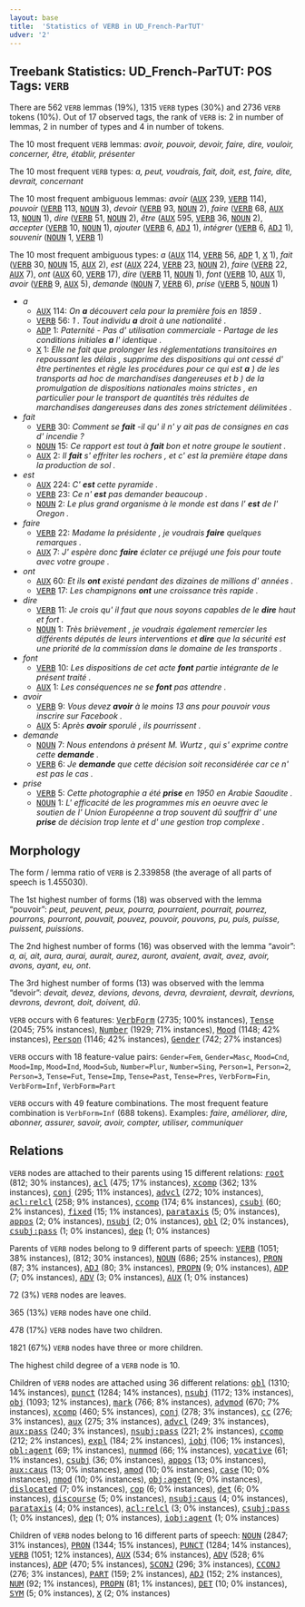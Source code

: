 ```yaml
---
layout: base
title:  'Statistics of VERB in UD_French-ParTUT'
udver: '2'
---
```


## Treebank Statistics: UD_French-ParTUT: POS Tags: `VERB`

There are 562 `VERB` lemmas (19%), 1315 `VERB` types (30%) and 2736 `VERB` tokens (10%).
Out of 17 observed tags, the rank of `VERB` is: 2 in number of lemmas, 2 in number of types and 4 in number of tokens.

The 10 most frequent `VERB` lemmas: <em>avoir, pouvoir, devoir, faire, dire, vouloir, concerner, être, établir, présenter</em>

The 10 most frequent `VERB` types:  <em>a, peut, voudrais, fait, doit, est, faire, dite, devrait, concernant</em>

The 10 most frequent ambiguous lemmas: <em>avoir</em> (<tt><a href="fr_partut-pos-AUX.html">AUX</a></tt> 239, <tt><a href="fr_partut-pos-VERB.html">VERB</a></tt> 114), <em>pouvoir</em> (<tt><a href="fr_partut-pos-VERB.html">VERB</a></tt> 113, <tt><a href="fr_partut-pos-NOUN.html">NOUN</a></tt> 3), <em>devoir</em> (<tt><a href="fr_partut-pos-VERB.html">VERB</a></tt> 93, <tt><a href="fr_partut-pos-NOUN.html">NOUN</a></tt> 2), <em>faire</em> (<tt><a href="fr_partut-pos-VERB.html">VERB</a></tt> 68, <tt><a href="fr_partut-pos-AUX.html">AUX</a></tt> 13, <tt><a href="fr_partut-pos-NOUN.html">NOUN</a></tt> 1), <em>dire</em> (<tt><a href="fr_partut-pos-VERB.html">VERB</a></tt> 51, <tt><a href="fr_partut-pos-NOUN.html">NOUN</a></tt> 2), <em>être</em> (<tt><a href="fr_partut-pos-AUX.html">AUX</a></tt> 595, <tt><a href="fr_partut-pos-VERB.html">VERB</a></tt> 36, <tt><a href="fr_partut-pos-NOUN.html">NOUN</a></tt> 2), <em>accepter</em> (<tt><a href="fr_partut-pos-VERB.html">VERB</a></tt> 10, <tt><a href="fr_partut-pos-NOUN.html">NOUN</a></tt> 1), <em>ajouter</em> (<tt><a href="fr_partut-pos-VERB.html">VERB</a></tt> 6, <tt><a href="fr_partut-pos-ADJ.html">ADJ</a></tt> 1), <em>intégrer</em> (<tt><a href="fr_partut-pos-VERB.html">VERB</a></tt> 6, <tt><a href="fr_partut-pos-ADJ.html">ADJ</a></tt> 1), <em>souvenir</em> (<tt><a href="fr_partut-pos-NOUN.html">NOUN</a></tt> 1, <tt><a href="fr_partut-pos-VERB.html">VERB</a></tt> 1)

The 10 most frequent ambiguous types:  <em>a</em> (<tt><a href="fr_partut-pos-AUX.html">AUX</a></tt> 114, <tt><a href="fr_partut-pos-VERB.html">VERB</a></tt> 56, <tt><a href="fr_partut-pos-ADP.html">ADP</a></tt> 1, <tt><a href="fr_partut-pos-X.html">X</a></tt> 1), <em>fait</em> (<tt><a href="fr_partut-pos-VERB.html">VERB</a></tt> 30, <tt><a href="fr_partut-pos-NOUN.html">NOUN</a></tt> 15, <tt><a href="fr_partut-pos-AUX.html">AUX</a></tt> 2), <em>est</em> (<tt><a href="fr_partut-pos-AUX.html">AUX</a></tt> 224, <tt><a href="fr_partut-pos-VERB.html">VERB</a></tt> 23, <tt><a href="fr_partut-pos-NOUN.html">NOUN</a></tt> 2), <em>faire</em> (<tt><a href="fr_partut-pos-VERB.html">VERB</a></tt> 22, <tt><a href="fr_partut-pos-AUX.html">AUX</a></tt> 7), <em>ont</em> (<tt><a href="fr_partut-pos-AUX.html">AUX</a></tt> 60, <tt><a href="fr_partut-pos-VERB.html">VERB</a></tt> 17), <em>dire</em> (<tt><a href="fr_partut-pos-VERB.html">VERB</a></tt> 11, <tt><a href="fr_partut-pos-NOUN.html">NOUN</a></tt> 1), <em>font</em> (<tt><a href="fr_partut-pos-VERB.html">VERB</a></tt> 10, <tt><a href="fr_partut-pos-AUX.html">AUX</a></tt> 1), <em>avoir</em> (<tt><a href="fr_partut-pos-VERB.html">VERB</a></tt> 9, <tt><a href="fr_partut-pos-AUX.html">AUX</a></tt> 5), <em>demande</em> (<tt><a href="fr_partut-pos-NOUN.html">NOUN</a></tt> 7, <tt><a href="fr_partut-pos-VERB.html">VERB</a></tt> 6), <em>prise</em> (<tt><a href="fr_partut-pos-VERB.html">VERB</a></tt> 5, <tt><a href="fr_partut-pos-NOUN.html">NOUN</a></tt> 1)


* <em>a</em>
  * <tt><a href="fr_partut-pos-AUX.html">AUX</a></tt> 114: <em>On <b>a</b> découvert cela pour la première fois en 1859 .</em>
  * <tt><a href="fr_partut-pos-VERB.html">VERB</a></tt> 56: <em>1 . Tout individu <b>a</b> droit à une nationalité .</em>
  * <tt><a href="fr_partut-pos-ADP.html">ADP</a></tt> 1: <em>Paternité - Pas d' utilisation commerciale - Partage de les conditions initiales <b>a</b> l' identique .</em>
  * <tt><a href="fr_partut-pos-X.html">X</a></tt> 1: <em>Elle ne fait que prolonger les réglementations transitoires en repoussant les délais , supprime des dispositions qui ont cessé d' être pertinentes et règle les procédures pour ce qui est <b>a</b> ) de les transports ad hoc de marchandises dangereuses et b ) de la promulgation de dispositions nationales moins strictes , en particulier pour le transport de quantités très réduites de marchandises dangereuses dans des zones strictement délimitées .</em>
* <em>fait</em>
  * <tt><a href="fr_partut-pos-VERB.html">VERB</a></tt> 30: <em>Comment se <b>fait</b> -il qu' il n' y ait pas de consignes en cas d' incendie ?</em>
  * <tt><a href="fr_partut-pos-NOUN.html">NOUN</a></tt> 15: <em>Ce rapport est tout à <b>fait</b> bon et notre groupe le soutient .</em>
  * <tt><a href="fr_partut-pos-AUX.html">AUX</a></tt> 2: <em>Il <b>fait</b> s' effriter les rochers , et c' est la première étape dans la production de sol .</em>
* <em>est</em>
  * <tt><a href="fr_partut-pos-AUX.html">AUX</a></tt> 224: <em>C' <b>est</b> cette pyramide .</em>
  * <tt><a href="fr_partut-pos-VERB.html">VERB</a></tt> 23: <em>Ce n' <b>est</b> pas demander beaucoup .</em>
  * <tt><a href="fr_partut-pos-NOUN.html">NOUN</a></tt> 2: <em>Le plus grand organisme à le monde est dans l' <b>est</b> de l' Oregon .</em>
* <em>faire</em>
  * <tt><a href="fr_partut-pos-VERB.html">VERB</a></tt> 22: <em>Madame la présidente , je voudrais <b>faire</b> quelques remarques .</em>
  * <tt><a href="fr_partut-pos-AUX.html">AUX</a></tt> 7: <em>J' espère donc <b>faire</b> éclater ce préjugé une fois pour toute avec votre groupe .</em>
* <em>ont</em>
  * <tt><a href="fr_partut-pos-AUX.html">AUX</a></tt> 60: <em>Et ils <b>ont</b> existé pendant des dizaines de millions d' années .</em>
  * <tt><a href="fr_partut-pos-VERB.html">VERB</a></tt> 17: <em>Les champignons <b>ont</b> une croissance très rapide .</em>
* <em>dire</em>
  * <tt><a href="fr_partut-pos-VERB.html">VERB</a></tt> 11: <em>Je crois qu' il faut que nous soyons capables de le <b>dire</b> haut et fort .</em>
  * <tt><a href="fr_partut-pos-NOUN.html">NOUN</a></tt> 1: <em>Très brièvement , je voudrais également remercier les différents députés de leurs interventions et <b>dire</b> que la sécurité est une priorité de la commission dans le domaine de les transports .</em>
* <em>font</em>
  * <tt><a href="fr_partut-pos-VERB.html">VERB</a></tt> 10: <em>Les dispositions de cet acte <b>font</b> partie intégrante de le présent traité .</em>
  * <tt><a href="fr_partut-pos-AUX.html">AUX</a></tt> 1: <em>Les conséquences ne se <b>font</b> pas attendre .</em>
* <em>avoir</em>
  * <tt><a href="fr_partut-pos-VERB.html">VERB</a></tt> 9: <em>Vous devez <b>avoir</b> à le moins 13 ans pour pouvoir vous inscrire sur Facebook .</em>
  * <tt><a href="fr_partut-pos-AUX.html">AUX</a></tt> 5: <em>Après <b>avoir</b> sporulé , ils pourrissent .</em>
* <em>demande</em>
  * <tt><a href="fr_partut-pos-NOUN.html">NOUN</a></tt> 7: <em>Nous entendons à présent M. Wurtz , qui s' exprime contre cette <b>demande</b> .</em>
  * <tt><a href="fr_partut-pos-VERB.html">VERB</a></tt> 6: <em>Je <b>demande</b> que cette décision soit reconsidérée car ce n' est pas le cas .</em>
* <em>prise</em>
  * <tt><a href="fr_partut-pos-VERB.html">VERB</a></tt> 5: <em>Cette photographie a été <b>prise</b> en 1950 en Arabie Saoudite .</em>
  * <tt><a href="fr_partut-pos-NOUN.html">NOUN</a></tt> 1: <em>L' efficacité de les programmes mis en oeuvre avec le soutien de l' Union Européenne a trop souvent dû souffrir d' une <b>prise</b> de décision trop lente et d' une gestion trop complexe .</em>

## Morphology

The form / lemma ratio of `VERB` is 2.339858 (the average of all parts of speech is 1.455030).

The 1st highest number of forms (18) was observed with the lemma “pouvoir”: <em>peut, peuvent, peux, pourra, pourraient, pourrait, pourrez, pourrons, pourront, pouvait, pouvez, pouvoir, pouvons, pu, puis, puisse, puissent, puissions</em>.

The 2nd highest number of forms (16) was observed with the lemma “avoir”: <em>a, ai, ait, aura, aurai, aurait, aurez, auront, avaient, avait, avez, avoir, avons, ayant, eu, ont</em>.

The 3rd highest number of forms (13) was observed with the lemma “devoir”: <em>devait, devez, devions, devons, devra, devraient, devrait, devrions, devrons, devront, doit, doivent, dû</em>.

`VERB` occurs with 6 features: <tt><a href="fr_partut-feat-VerbForm.html">VerbForm</a></tt> (2735; 100% instances), <tt><a href="fr_partut-feat-Tense.html">Tense</a></tt> (2045; 75% instances), <tt><a href="fr_partut-feat-Number.html">Number</a></tt> (1929; 71% instances), <tt><a href="fr_partut-feat-Mood.html">Mood</a></tt> (1148; 42% instances), <tt><a href="fr_partut-feat-Person.html">Person</a></tt> (1146; 42% instances), <tt><a href="fr_partut-feat-Gender.html">Gender</a></tt> (742; 27% instances)

`VERB` occurs with 18 feature-value pairs: `Gender=Fem`, `Gender=Masc`, `Mood=Cnd`, `Mood=Imp`, `Mood=Ind`, `Mood=Sub`, `Number=Plur`, `Number=Sing`, `Person=1`, `Person=2`, `Person=3`, `Tense=Fut`, `Tense=Imp`, `Tense=Past`, `Tense=Pres`, `VerbForm=Fin`, `VerbForm=Inf`, `VerbForm=Part`

`VERB` occurs with 49 feature combinations.
The most frequent feature combination is `VerbForm=Inf` (688 tokens).
Examples: <em>faire, améliorer, dire, abonner, assurer, savoir, avoir, compter, utiliser, communiquer</em>


## Relations

`VERB` nodes are attached to their parents using 15 different relations: <tt><a href="fr_partut-dep-root.html">root</a></tt> (812; 30% instances), <tt><a href="fr_partut-dep-acl.html">acl</a></tt> (475; 17% instances), <tt><a href="fr_partut-dep-xcomp.html">xcomp</a></tt> (362; 13% instances), <tt><a href="fr_partut-dep-conj.html">conj</a></tt> (295; 11% instances), <tt><a href="fr_partut-dep-advcl.html">advcl</a></tt> (272; 10% instances), <tt><a href="fr_partut-dep-acl-relcl.html">acl:relcl</a></tt> (258; 9% instances), <tt><a href="fr_partut-dep-ccomp.html">ccomp</a></tt> (174; 6% instances), <tt><a href="fr_partut-dep-csubj.html">csubj</a></tt> (60; 2% instances), <tt><a href="fr_partut-dep-fixed.html">fixed</a></tt> (15; 1% instances), <tt><a href="fr_partut-dep-parataxis.html">parataxis</a></tt> (5; 0% instances), <tt><a href="fr_partut-dep-appos.html">appos</a></tt> (2; 0% instances), <tt><a href="fr_partut-dep-nsubj.html">nsubj</a></tt> (2; 0% instances), <tt><a href="fr_partut-dep-obl.html">obl</a></tt> (2; 0% instances), <tt><a href="fr_partut-dep-csubj-pass.html">csubj:pass</a></tt> (1; 0% instances), <tt><a href="fr_partut-dep-dep.html">dep</a></tt> (1; 0% instances)

Parents of `VERB` nodes belong to 9 different parts of speech: <tt><a href="fr_partut-pos-VERB.html">VERB</a></tt> (1051; 38% instances),  (812; 30% instances), <tt><a href="fr_partut-pos-NOUN.html">NOUN</a></tt> (686; 25% instances), <tt><a href="fr_partut-pos-PRON.html">PRON</a></tt> (87; 3% instances), <tt><a href="fr_partut-pos-ADJ.html">ADJ</a></tt> (80; 3% instances), <tt><a href="fr_partut-pos-PROPN.html">PROPN</a></tt> (9; 0% instances), <tt><a href="fr_partut-pos-ADP.html">ADP</a></tt> (7; 0% instances), <tt><a href="fr_partut-pos-ADV.html">ADV</a></tt> (3; 0% instances), <tt><a href="fr_partut-pos-AUX.html">AUX</a></tt> (1; 0% instances)

72 (3%) `VERB` nodes are leaves.

365 (13%) `VERB` nodes have one child.

478 (17%) `VERB` nodes have two children.

1821 (67%) `VERB` nodes have three or more children.

The highest child degree of a `VERB` node is 10.

Children of `VERB` nodes are attached using 36 different relations: <tt><a href="fr_partut-dep-obl.html">obl</a></tt> (1310; 14% instances), <tt><a href="fr_partut-dep-punct.html">punct</a></tt> (1284; 14% instances), <tt><a href="fr_partut-dep-nsubj.html">nsubj</a></tt> (1172; 13% instances), <tt><a href="fr_partut-dep-obj.html">obj</a></tt> (1093; 12% instances), <tt><a href="fr_partut-dep-mark.html">mark</a></tt> (766; 8% instances), <tt><a href="fr_partut-dep-advmod.html">advmod</a></tt> (670; 7% instances), <tt><a href="fr_partut-dep-xcomp.html">xcomp</a></tt> (460; 5% instances), <tt><a href="fr_partut-dep-conj.html">conj</a></tt> (278; 3% instances), <tt><a href="fr_partut-dep-cc.html">cc</a></tt> (276; 3% instances), <tt><a href="fr_partut-dep-aux.html">aux</a></tt> (275; 3% instances), <tt><a href="fr_partut-dep-advcl.html">advcl</a></tt> (249; 3% instances), <tt><a href="fr_partut-dep-aux-pass.html">aux:pass</a></tt> (240; 3% instances), <tt><a href="fr_partut-dep-nsubj-pass.html">nsubj:pass</a></tt> (221; 2% instances), <tt><a href="fr_partut-dep-ccomp.html">ccomp</a></tt> (212; 2% instances), <tt><a href="fr_partut-dep-expl.html">expl</a></tt> (184; 2% instances), <tt><a href="fr_partut-dep-iobj.html">iobj</a></tt> (106; 1% instances), <tt><a href="fr_partut-dep-obl-agent.html">obl:agent</a></tt> (69; 1% instances), <tt><a href="fr_partut-dep-nummod.html">nummod</a></tt> (66; 1% instances), <tt><a href="fr_partut-dep-vocative.html">vocative</a></tt> (61; 1% instances), <tt><a href="fr_partut-dep-csubj.html">csubj</a></tt> (36; 0% instances), <tt><a href="fr_partut-dep-appos.html">appos</a></tt> (13; 0% instances), <tt><a href="fr_partut-dep-aux-caus.html">aux:caus</a></tt> (13; 0% instances), <tt><a href="fr_partut-dep-amod.html">amod</a></tt> (10; 0% instances), <tt><a href="fr_partut-dep-case.html">case</a></tt> (10; 0% instances), <tt><a href="fr_partut-dep-nmod.html">nmod</a></tt> (10; 0% instances), <tt><a href="fr_partut-dep-obj-agent.html">obj:agent</a></tt> (9; 0% instances), <tt><a href="fr_partut-dep-dislocated.html">dislocated</a></tt> (7; 0% instances), <tt><a href="fr_partut-dep-cop.html">cop</a></tt> (6; 0% instances), <tt><a href="fr_partut-dep-det.html">det</a></tt> (6; 0% instances), <tt><a href="fr_partut-dep-discourse.html">discourse</a></tt> (5; 0% instances), <tt><a href="fr_partut-dep-nsubj-caus.html">nsubj:caus</a></tt> (4; 0% instances), <tt><a href="fr_partut-dep-parataxis.html">parataxis</a></tt> (4; 0% instances), <tt><a href="fr_partut-dep-acl-relcl.html">acl:relcl</a></tt> (3; 0% instances), <tt><a href="fr_partut-dep-csubj-pass.html">csubj:pass</a></tt> (1; 0% instances), <tt><a href="fr_partut-dep-dep.html">dep</a></tt> (1; 0% instances), <tt><a href="fr_partut-dep-iobj-agent.html">iobj:agent</a></tt> (1; 0% instances)

Children of `VERB` nodes belong to 16 different parts of speech: <tt><a href="fr_partut-pos-NOUN.html">NOUN</a></tt> (2847; 31% instances), <tt><a href="fr_partut-pos-PRON.html">PRON</a></tt> (1344; 15% instances), <tt><a href="fr_partut-pos-PUNCT.html">PUNCT</a></tt> (1284; 14% instances), <tt><a href="fr_partut-pos-VERB.html">VERB</a></tt> (1051; 12% instances), <tt><a href="fr_partut-pos-AUX.html">AUX</a></tt> (534; 6% instances), <tt><a href="fr_partut-pos-ADV.html">ADV</a></tt> (528; 6% instances), <tt><a href="fr_partut-pos-ADP.html">ADP</a></tt> (470; 5% instances), <tt><a href="fr_partut-pos-SCONJ.html">SCONJ</a></tt> (296; 3% instances), <tt><a href="fr_partut-pos-CCONJ.html">CCONJ</a></tt> (276; 3% instances), <tt><a href="fr_partut-pos-PART.html">PART</a></tt> (159; 2% instances), <tt><a href="fr_partut-pos-ADJ.html">ADJ</a></tt> (152; 2% instances), <tt><a href="fr_partut-pos-NUM.html">NUM</a></tt> (92; 1% instances), <tt><a href="fr_partut-pos-PROPN.html">PROPN</a></tt> (81; 1% instances), <tt><a href="fr_partut-pos-DET.html">DET</a></tt> (10; 0% instances), <tt><a href="fr_partut-pos-SYM.html">SYM</a></tt> (5; 0% instances), <tt><a href="fr_partut-pos-X.html">X</a></tt> (2; 0% instances)

